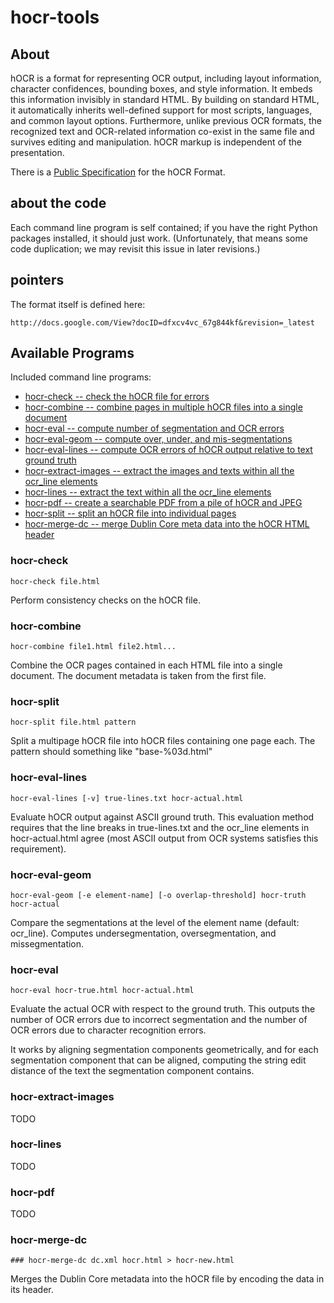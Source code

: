 # hocr-tools

## About

hOCR is a format for representing OCR output, including layout information, character confidences, bounding boxes, and style information.  It embeds this information invisibly in standard HTML.  By building on standard HTML, it automatically inherits well-defined support for most scripts, languages, and common layout options.  Furthermore, unlike previous OCR formats, the recognized text and OCR-related information co-exist in the same file and survives editing and manipulation.  hOCR markup is independent of the presentation.

There is a [Public Specification](http://docs.google.com/View?docid=dfxcv4vc_67g844kf) for the hOCR Format.

## about the code

Each command line program is self contained; if you have the right
Python packages installed, it should just work.  (Unfortunately, that
means some code duplication; we may revisit this issue in later
revisions.)

## pointers

The format itself is defined here:

    http://docs.google.com/View?docID=dfxcv4vc_67g844kf&revision=_latest


## Available Programs

Included command line programs:

  * [hocr-check -- check the hOCR file for errors](#hocr-check)
  * [hocr-combine -- combine pages in multiple hOCR files into a single document](#hocr-combine)
  * [hocr-eval -- compute number of segmentation and OCR errors](#hocr-eval)
  * [hocr-eval-geom -- compute over, under, and mis-segmentations](#hocr-eval-geom)
  * [hocr-eval-lines -- compute OCR errors of hOCR output relative to text ground truth](#hocr-eval-lines)
  * [hocr-extract-images -- extract the images and texts within all the ocr_line elements](#hocr-extract-images)
  * [hocr-lines -- extract the text within all the ocr_line elements](#hocr-lines)
  * [hocr-pdf -- create a searchable PDF from a pile of hOCR and JPEG](#hocr-pdf)
  * [hocr-split -- split an hOCR file into individual pages](#hocr-split)
  * [hocr-merge-dc -- merge Dublin Core meta data into the hOCR HTML header](#hocr-merge-dc)

### hocr-check

```
hocr-check file.html
```

Perform consistency checks on the hOCR file.

### hocr-combine

```
hocr-combine file1.html file2.html...
```

Combine the OCR pages contained in each HTML file into a single document.
The document metadata is taken from the first file.

### hocr-split

```
hocr-split file.html pattern
```

Split a multipage hOCR file into hOCR files containing one page each.
The pattern should something like "base-%03d.html"

### hocr-eval-lines

```
hocr-eval-lines [-v] true-lines.txt hocr-actual.html
```

Evaluate hOCR output against ASCII ground truth.  This evaluation method
requires that the line breaks in true-lines.txt and the ocr_line elements
in hocr-actual.html agree (most ASCII output from OCR systems satisfies this
requirement).

### hocr-eval-geom

```
hocr-eval-geom [-e element-name] [-o overlap-threshold] hocr-truth hocr-actual
```

Compare the segmentations at the level of the element name (default: ocr_line).
Computes undersegmentation, oversegmentation, and missegmentation.

### hocr-eval

```
hocr-eval hocr-true.html hocr-actual.html
```

Evaluate the actual OCR with respect to the ground truth.  This outputs
the number of OCR errors due to incorrect segmentation and the number
of OCR errors due to character recognition errors.

It works by aligning segmentation components geometrically, and for each
segmentation component that can be aligned, computing the string edit distance
of the text the segmentation component contains.

### hocr-extract-images

TODO

### hocr-lines

TODO

### hocr-pdf

TODO

### hocr-merge-dc

```
### hocr-merge-dc dc.xml hocr.html > hocr-new.html
```

Merges the Dublin Core metadata into the hOCR file by encoding the data in its header.
